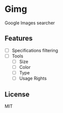 # Gimg

Google Images searcher

## Features

- [ ] Specifications filtering
- [ ] Tools
  - [ ] Size
  - [ ] Color
  - [ ] Type
  - [ ] Usage Rights

## License

MIT
